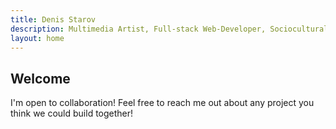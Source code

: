 ```yaml
---
title: Denis Starov
description: Multimedia Artist, Full-stack Web-Developer, Sociocultural Designer and Practical Philosopher
layout: home
---
```


## Welcome

I'm open to collaboration! Feel free to reach me out about any project you think we could build together!
